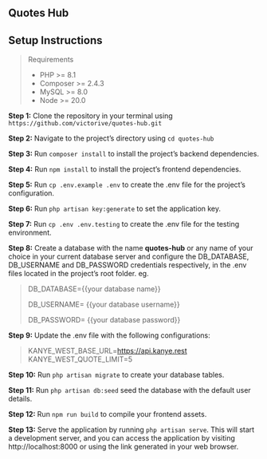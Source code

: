 ## Quotes Hub

## Setup Instructions

> Requirements
> - PHP >= 8.1
> - Composer >= 2.4.3
> - MySQL >= 8.0
> - Node >= 20.0

**Step 1:** Clone the repository in your terminal using `https://github.com/victorive/quotes-hub.git`

**Step 2:** Navigate to the project’s directory using `cd quotes-hub`

**Step 3:** Run `composer install` to install the project’s backend dependencies.

**Step 4:** Run `npm install` to install the project’s frontend dependencies.

**Step 5:** Run `cp .env.example .env` to create the .env file for the project’s configuration.

**Step 6:** Run `php artisan key:generate` to set the application key.

**Step 7:** Run `cp .env .env.testing` to create the .env file for the testing environment.

**Step 8:** Create a database with the name **quotes-hub** or any name of your choice in your current database
server and configure the DB_DATABASE, DB_USERNAME and DB_PASSWORD credentials respectively, in the .env files located in
the project’s root folder. eg.

> DB_DATABASE={{your database name}}
>
> DB_USERNAME= {{your database username}}
>
> DB_PASSWORD= {{your database password}}

**Step 9:** Update the .env file with the following configurations:

> KANYE_WEST_BASE_URL=https://api.kanye.rest
> KANYE_WEST_QUOTE_LIMIT=5

**Step 10:** Run `php artisan migrate` to create your database tables.

**Step 11:** Run `php artisan db:seed` seed the database with the default user details.

**Step 12:** Run `npm run build` to compile your frontend assets.

**Step 13:** Serve the application by running `php artisan serve`. This will start a development server,
and you can access the application by visiting http://localhost:8000 or using the link generated in your web browser.
